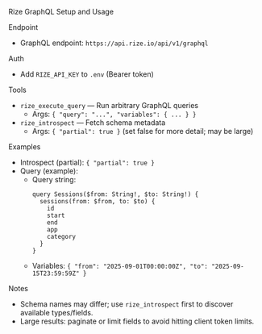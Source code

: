 Rize GraphQL Setup and Usage

Endpoint
- GraphQL endpoint: `https://api.rize.io/api/v1/graphql`

Auth
- Add `RIZE_API_KEY` to `.env` (Bearer token)

Tools
- `rize_execute_query` — Run arbitrary GraphQL queries
  - Args: `{ "query": "...", "variables": { ... } }`
- `rize_introspect` — Fetch schema metadata
  - Args: `{ "partial": true }` (set false for more detail; may be large)

Examples
- Introspect (partial): `{ "partial": true }`
- Query (example):
  - Query string:
    ```
    query Sessions($from: String!, $to: String!) {
      sessions(from: $from, to: $to) {
        id
        start
        end
        app
        category
      }
    }
    ```
  - Variables:
    `{ "from": "2025-09-01T00:00:00Z", "to": "2025-09-15T23:59:59Z" }`

Notes
- Schema names may differ; use `rize_introspect` first to discover available types/fields.
- Large results: paginate or limit fields to avoid hitting client token limits.
